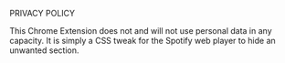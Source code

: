 PRIVACY POLICY

This Chrome Extension does not and will not use personal data in any capacity. It is simply a CSS tweak for the Spotify web player to hide an unwanted section.

